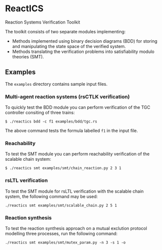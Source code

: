 # ReactICS

Reaction Systems Verification Toolkit

The toolkit consists of two separate modules implementing:
* Methods implemented using binary decision diagrams (BDD) for storing and manipulating the state space of the verified system.
* Methods translating the verification problems into satisfiability modulo theories (SMT).

## Examples

The `examples` directory contains sample input files.

### Multi-agent reaction systems (rsCTLK verification)

To quickly test the BDD module you can perform verification of the TGC controller consiting of three trains:

```
$ ./reactics bdd -c f1 examples/bdd/tgc.rs
```

The above command tests the formula labelled `f1` in the input file.

### Reachability

To test the SMT module you can perform reachability verification of the scalable chain system:

```
$ ./reactics smt examples/smt/chain_reaction.py 2 3 1
```

### rsLTL verification

To test the SMT module for rsLTL verification with the scalable chain system, the following command may be used:

```
./reactics smt examples/smt/scalable_chain.py 2 5 1
```

### Reaction synthesis

To test the reaction synthesis approach on a mutual exclution protocol modelling three processes, run the following command:

```
./reactics smt examples/smt/mutex_param.py -n 3 -s 1 -o
```



